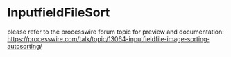 # InputfieldFileSort

please refer to the processwire forum topic for preview and documentation:
https://processwire.com/talk/topic/13064-inputfieldfile-image-sorting-autosorting/
